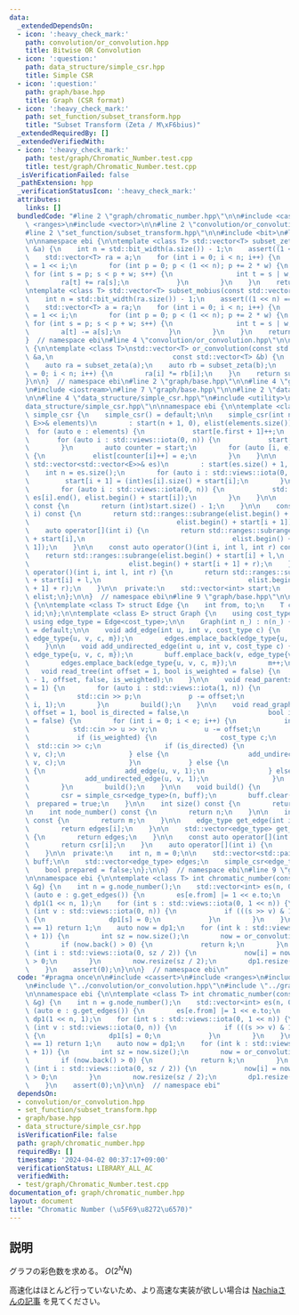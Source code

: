 ```yaml
---
data:
  _extendedDependsOn:
  - icon: ':heavy_check_mark:'
    path: convolution/or_convolution.hpp
    title: Bitwise OR Convolution
  - icon: ':question:'
    path: data_structure/simple_csr.hpp
    title: Simple CSR
  - icon: ':question:'
    path: graph/base.hpp
    title: Graph (CSR format)
  - icon: ':heavy_check_mark:'
    path: set_function/subset_transform.hpp
    title: "Subset Transform (Zeta / M\xF6bius)"
  _extendedRequiredBy: []
  _extendedVerifiedWith:
  - icon: ':heavy_check_mark:'
    path: test/graph/Chromatic_Number.test.cpp
    title: test/graph/Chromatic_Number.test.cpp
  _isVerificationFailed: false
  _pathExtension: hpp
  _verificationStatusIcon: ':heavy_check_mark:'
  attributes:
    links: []
  bundledCode: "#line 2 \"graph/chromatic_number.hpp\"\n\n#include <cassert>\n#include\
    \ <ranges>\n#include <vector>\n\n#line 2 \"convolution/or_convolution.hpp\"\n\n\
    #line 2 \"set_function/subset_transform.hpp\"\n\n#include <bit>\n#line 6 \"set_function/subset_transform.hpp\"\
    \n\nnamespace ebi {\n\ntemplate <class T> std::vector<T> subset_zeta(const std::vector<T>\
    \ &a) {\n    int n = std::bit_width(a.size()) - 1;\n    assert((1 << n) == (int)a.size());\n\
    \    std::vector<T> ra = a;\n    for (int i = 0; i < n; i++) {\n        int w\
    \ = 1 << i;\n        for (int p = 0; p < (1 << n); p += 2 * w) {\n           \
    \ for (int s = p; s < p + w; s++) {\n                int t = s | w;\n        \
    \        ra[t] += ra[s];\n            }\n        }\n    }\n    return ra;\n}\n\
    \ntemplate <class T> std::vector<T> subset_mobius(const std::vector<T> &ra) {\n\
    \    int n = std::bit_width(ra.size()) - 1;\n    assert((1 << n) == (int)ra.size());\n\
    \    std::vector<T> a = ra;\n    for (int i = 0; i < n; i++) {\n        int w\
    \ = 1 << i;\n        for (int p = 0; p < (1 << n); p += 2 * w) {\n           \
    \ for (int s = p; s < p + w; s++) {\n                int t = s | w;\n        \
    \        a[t] -= a[s];\n            }\n        }\n    }\n    return a;\n}\n\n\
    }  // namespace ebi\n#line 4 \"convolution/or_convolution.hpp\"\n\nnamespace ebi\
    \ {\n\ntemplate <class T>\nstd::vector<T> or_convolution(const std::vector<T>\
    \ &a,\n                              const std::vector<T> &b) {\n    int n = a.size();\n\
    \    auto ra = subset_zeta(a);\n    auto rb = subset_zeta(b);\n    for (int i\
    \ = 0; i < n; i++) {\n        ra[i] *= rb[i];\n    }\n    return subset_mobius(ra);\n\
    }\n\n}  // namespace ebi\n#line 2 \"graph/base.hpp\"\n\n#line 4 \"graph/base.hpp\"\
    \n#include <iostream>\n#line 7 \"graph/base.hpp\"\n\n#line 2 \"data_structure/simple_csr.hpp\"\
    \n\n#line 4 \"data_structure/simple_csr.hpp\"\n#include <utility>\n#line 6 \"\
    data_structure/simple_csr.hpp\"\n\nnamespace ebi {\n\ntemplate <class E> struct\
    \ simple_csr {\n    simple_csr() = default;\n\n    simple_csr(int n, const std::vector<std::pair<int,\
    \ E>>& elements)\n        : start(n + 1, 0), elist(elements.size()) {\n      \
    \  for (auto e : elements) {\n            start[e.first + 1]++;\n        }\n \
    \       for (auto i : std::views::iota(0, n)) {\n            start[i + 1] += start[i];\n\
    \        }\n        auto counter = start;\n        for (auto [i, e] : elements)\
    \ {\n            elist[counter[i]++] = e;\n        }\n    }\n\n    simple_csr(const\
    \ std::vector<std::vector<E>>& es)\n        : start(es.size() + 1, 0) {\n    \
    \    int n = es.size();\n        for (auto i : std::views::iota(0, n)) {\n   \
    \         start[i + 1] = (int)es[i].size() + start[i];\n        }\n        elist.resize(start.back());\n\
    \        for (auto i : std::views::iota(0, n)) {\n            std::copy(es[i].begin(),\
    \ es[i].end(), elist.begin() + start[i]);\n        }\n    }\n\n    int size()\
    \ const {\n        return (int)start.size() - 1;\n    }\n\n    const auto operator[](int\
    \ i) const {\n        return std::ranges::subrange(elist.begin() + start[i],\n\
    \                                     elist.begin() + start[i + 1]);\n    }\n\
    \    auto operator[](int i) {\n        return std::ranges::subrange(elist.begin()\
    \ + start[i],\n                                     elist.begin() + start[i +\
    \ 1]);\n    }\n\n    const auto operator()(int i, int l, int r) const {\n    \
    \    return std::ranges::subrange(elist.begin() + start[i] + l,\n            \
    \                         elist.begin() + start[i + 1] + r);\n    }\n    auto\
    \ operator()(int i, int l, int r) {\n        return std::ranges::subrange(elist.begin()\
    \ + start[i] + l,\n                                     elist.begin() + start[i\
    \ + 1] + r);\n    }\n\n  private:\n    std::vector<int> start;\n    std::vector<E>\
    \ elist;\n};\n\n}  // namespace ebi\n#line 9 \"graph/base.hpp\"\n\nnamespace ebi\
    \ {\n\ntemplate <class T> struct Edge {\n    int from, to;\n    T cost;\n    int\
    \ id;\n};\n\ntemplate <class E> struct Graph {\n    using cost_type = E;\n   \
    \ using edge_type = Edge<cost_type>;\n\n    Graph(int n_) : n(n_) {}\n\n    Graph()\
    \ = default;\n\n    void add_edge(int u, int v, cost_type c) {\n        buff.emplace_back(u,\
    \ edge_type{u, v, c, m});\n        edges.emplace_back(edge_type{u, v, c, m++});\n\
    \    }\n\n    void add_undirected_edge(int u, int v, cost_type c) {\n        buff.emplace_back(u,\
    \ edge_type{u, v, c, m});\n        buff.emplace_back(v, edge_type{v, u, c, m});\n\
    \        edges.emplace_back(edge_type{u, v, c, m});\n        m++;\n    }\n\n \
    \   void read_tree(int offset = 1, bool is_weighted = false) {\n        read_graph(n\
    \ - 1, offset, false, is_weighted);\n    }\n\n    void read_parents(int offset\
    \ = 1) {\n        for (auto i : std::views::iota(1, n)) {\n            int p;\n\
    \            std::cin >> p;\n            p -= offset;\n            add_undirected_edge(p,\
    \ i, 1);\n        }\n        build();\n    }\n\n    void read_graph(int e, int\
    \ offset = 1, bool is_directed = false,\n                    bool is_weighted\
    \ = false) {\n        for (int i = 0; i < e; i++) {\n            int u, v;\n \
    \           std::cin >> u >> v;\n            u -= offset;\n            v -= offset;\n\
    \            if (is_weighted) {\n                cost_type c;\n              \
    \  std::cin >> c;\n                if (is_directed) {\n                    add_edge(u,\
    \ v, c);\n                } else {\n                    add_undirected_edge(u,\
    \ v, c);\n                }\n            } else {\n                if (is_directed)\
    \ {\n                    add_edge(u, v, 1);\n                } else {\n      \
    \              add_undirected_edge(u, v, 1);\n                }\n            }\n\
    \        }\n        build();\n    }\n\n    void build() {\n        assert(!prepared);\n\
    \        csr = simple_csr<edge_type>(n, buff);\n        buff.clear();\n      \
    \  prepared = true;\n    }\n\n    int size() const {\n        return n;\n    }\n\
    \n    int node_number() const {\n        return n;\n    }\n\n    int edge_number()\
    \ const {\n        return m;\n    }\n\n    edge_type get_edge(int i) const {\n\
    \        return edges[i];\n    }\n\n    std::vector<edge_type> get_edges() const\
    \ {\n        return edges;\n    }\n\n    const auto operator[](int i) const {\n\
    \        return csr[i];\n    }\n    auto operator[](int i) {\n        return csr[i];\n\
    \    }\n\n  private:\n    int n, m = 0;\n\n    std::vector<std::pair<int,edge_type>>\
    \ buff;\n\n    std::vector<edge_type> edges;\n    simple_csr<edge_type> csr;\n\
    \    bool prepared = false;\n};\n\n}  // namespace ebi\n#line 9 \"graph/chromatic_number.hpp\"\
    \n\nnamespace ebi {\n\ntemplate <class T> int chromatic_number(const Graph<T>\
    \ &g) {\n    int n = g.node_number();\n    std::vector<int> es(n, 0);\n    for\
    \ (auto e : g.get_edges()) {\n        es[e.from] |= 1 << e.to;\n    }\n    std::vector<int>\
    \ dp1(1 << n, 1);\n    for (int s : std::views::iota(0, 1 << n)) {\n        for\
    \ (int v : std::views::iota(0, n)) {\n            if (((s >> v) & 1) && (s & es[v]))\
    \ {\n                dp1[s] = 0;\n            }\n        }\n    }\n    if (dp1.back()\
    \ == 1) return 1;\n    auto now = dp1;\n    for (int k : std::views::iota(2, n\
    \ + 1)) {\n        int sz = now.size();\n        now = or_convolution(dp1, now);\n\
    \        if (now.back() > 0) {\n            return k;\n        }\n        for\
    \ (int i : std::views::iota(0, sz / 2)) {\n            now[i] = now[i + sz / 2]\
    \ > 0;\n        }\n        now.resize(sz / 2);\n        dp1.resize(sz / 2);\n\
    \    }\n    assert(0);\n}\n\n}  // namespace ebi\n"
  code: "#pragma once\n\n#include <cassert>\n#include <ranges>\n#include <vector>\n\
    \n#include \"../convolution/or_convolution.hpp\"\n#include \"../graph/base.hpp\"\
    \n\nnamespace ebi {\n\ntemplate <class T> int chromatic_number(const Graph<T>\
    \ &g) {\n    int n = g.node_number();\n    std::vector<int> es(n, 0);\n    for\
    \ (auto e : g.get_edges()) {\n        es[e.from] |= 1 << e.to;\n    }\n    std::vector<int>\
    \ dp1(1 << n, 1);\n    for (int s : std::views::iota(0, 1 << n)) {\n        for\
    \ (int v : std::views::iota(0, n)) {\n            if (((s >> v) & 1) && (s & es[v]))\
    \ {\n                dp1[s] = 0;\n            }\n        }\n    }\n    if (dp1.back()\
    \ == 1) return 1;\n    auto now = dp1;\n    for (int k : std::views::iota(2, n\
    \ + 1)) {\n        int sz = now.size();\n        now = or_convolution(dp1, now);\n\
    \        if (now.back() > 0) {\n            return k;\n        }\n        for\
    \ (int i : std::views::iota(0, sz / 2)) {\n            now[i] = now[i + sz / 2]\
    \ > 0;\n        }\n        now.resize(sz / 2);\n        dp1.resize(sz / 2);\n\
    \    }\n    assert(0);\n}\n\n}  // namespace ebi"
  dependsOn:
  - convolution/or_convolution.hpp
  - set_function/subset_transform.hpp
  - graph/base.hpp
  - data_structure/simple_csr.hpp
  isVerificationFile: false
  path: graph/chromatic_number.hpp
  requiredBy: []
  timestamp: '2024-04-02 00:37:17+09:00'
  verificationStatus: LIBRARY_ALL_AC
  verifiedWith:
  - test/graph/Chromatic_Number.test.cpp
documentation_of: graph/chromatic_number.hpp
layout: document
title: "Chromatic Number (\u5F69\u8272\u6570)"
---
```


## 説明

グラフの彩色数を求める。 $O(2^N N)$

高速化はほとんど行っていないため、より高速な実装が欲しい場合は [Nachiaさんの記事](https://www.mathenachia.blog/chromatic-fast/) を見てください。